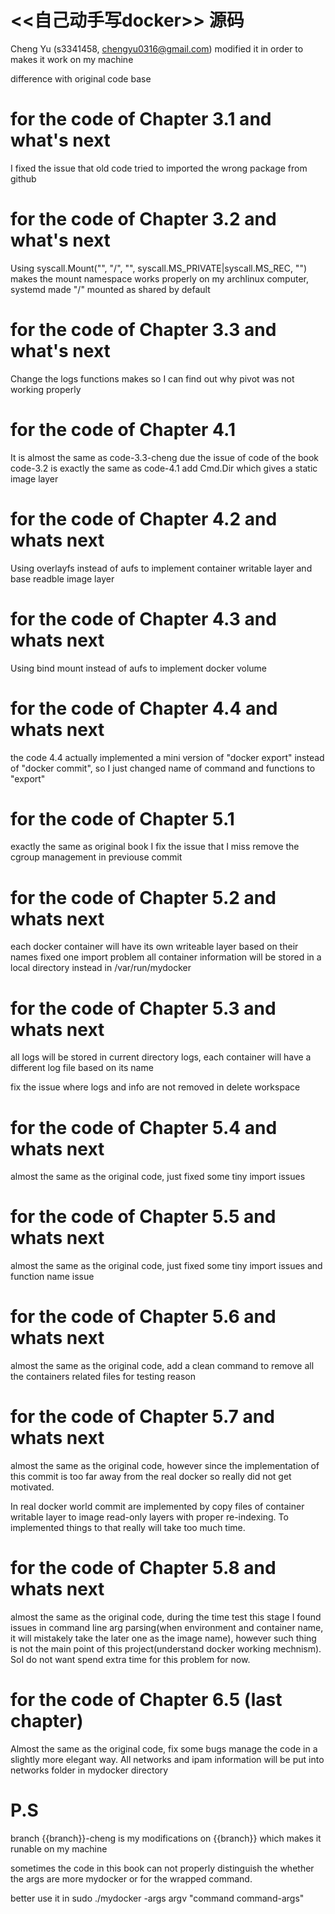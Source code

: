 # <<自己动手写docker>> 源码

Cheng Yu (s3341458, chengyu0316@gmail.com) modified it in order to makes it work on my machine

difference with original code base

# for the code of Chapter 3.1 and what's next
I fixed the issue that old code tried to imported the wrong package from github

# for the code of Chapter 3.2 and what's next
Using syscall.Mount("", "/", "", syscall.MS_PRIVATE|syscall.MS_REC, "") makes the mount namespace works properly on my archlinux computer, systemd made "/" mounted as shared by default

# for the code of Chapter 3.3 and what's next
Change the logs functions makes so I can find out why pivot was not working properly

# for the code of Chapter 4.1
It is almost the same as code-3.3-cheng due the issue of code of the book code-3.2 is exactly the same as code-4.1
add Cmd.Dir which gives a static image layer

# for the code of Chapter 4.2 and whats next
Using overlayfs instead of aufs to implement container writable layer and base readble image layer

# for the code of Chapter 4.3 and whats next
Using bind mount instead of aufs to implement docker volume

# for the code of Chapter 4.4 and whats next
the code 4.4 actually implemented a mini version of "docker export"
instead of "docker commit", so I just changed name of command and
functions to "export"

# for the code of Chapter 5.1
exactly the same as original book
I fix the issue that I miss remove the cgroup management in previouse commit

# for the code of Chapter 5.2 and whats next
each docker container will have its own writeable layer based on their names
fixed one import problem
all container information will be stored in a local directory instead in /var/run/mydocker

# for the code of Chapter 5.3 and whats next
all logs will be stored in current directory logs, each container will have a different log file based on its name

fix the issue where logs and info are not removed in delete workspace

# for the code of Chapter 5.4 and whats next
almost the same as the original code, just fixed some tiny import issues

# for the code of Chapter 5.5 and whats next
almost the same as the original code, just fixed some tiny import issues and function name issue

# for the code of Chapter 5.6 and whats next
almost the same as the original code, add a clean command to remove all the containers related files for testing reason

# for the code of Chapter 5.7 and whats next
almost the same as the original code, however since the implementation of this commit is too far away from the real docker so really did not get motivated.

In real docker world commit are implemented by copy files of container writable layer to image read-only layers with proper re-indexing.
To implemented things to that really will take too much time.

# for the code of Chapter 5.8 and whats next
almost the same as the original code, during the time test this stage I found issues in command line arg parsing(when environment and container name, it will mistakely take the later one as the image name), however such thing is not the main point of this project(understand docker working mechnism). SoI do not want spend extra time for this problem for now.

# for the code of Chapter 6.5 (last chapter)
Almost the same as the original code, fix some bugs manage the code in a slightly more elegant way.
All networks and ipam information will be put into networks folder in mydocker directory

# P.S
branch {{branch}}-cheng is my modifications on {{branch}} which makes it runable on my machine


sometimes the code in this book can not properly distinguish the whether the args are more  mydocker or for the wrapped command.

better use it in sudo ./mydocker -args argv "command command-args"
